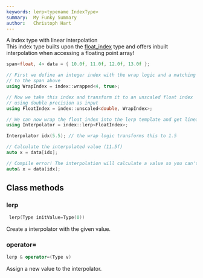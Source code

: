 ```yaml
---
keywords: lerp<typename IndexType> 
summary:  My Funky Summary
author:   Christoph Hart
---
```


A index type with linear interpolation  
This index type builts upon the [float_index](/scriptnode/snex_api/index_types/float_index/) type and offers inbuilt interpolation when accessing a floating point array!  

```cpp
span<float, 4> data = { 10.0f, 11.0f, 12.0f, 13.0f };

// First we define an integer index with the wrap logic and a matching upper limit
// to the span above
using WrapIndex = index::wrapped<4, true>;

// Now we take this index and transform it to an unscaled float index
// using double precision as input
using FloatIndex = index::unscaled<double, WrapIndex>;

// We can now wrap the float index into the lerp template and get linear interpolation.
using Interpolator = index::lerp<FloatIndex>;

Interpolator idx(5.5); // the wrap logic transforms this to 1.5

// Calculate the interpolated value (11.5f)
auto x = data[idx];

// Compile error! The interpolation will calculate a value so you can't reference it!
auto& x = data[idx];
```

  

## Class methods

### lerp

```cpp
 lerp(Type initValue=Type(0))
```

Create a interpolator with the given value.   

### operator=

```cpp
lerp & operator=(Type v)
```

Assign a new value to the interpolator.   
